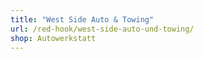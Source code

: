 ```yaml
---
title: "West Side Auto & Towing"
url: /red-hook/west-side-auto-und-towing/
shop: Autowerkstatt
---
```

